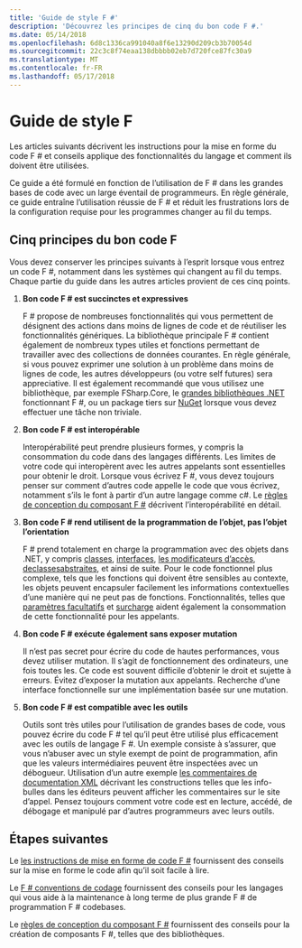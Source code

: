 ```yaml
---
title: 'Guide de style F #'
description: 'Découvrez les principes de cinq du bon code F #.'
ms.date: 05/14/2018
ms.openlocfilehash: 6d8c1336ca991040a8f6e13290d209cb3b70054d
ms.sourcegitcommit: 22c3c8f74eaa138dbbbb02eb7d720fce87fc30a9
ms.translationtype: MT
ms.contentlocale: fr-FR
ms.lasthandoff: 05/17/2018
---
```

# <a name="f-style-guide"></a>Guide de style F #

Les articles suivants décrivent les instructions pour la mise en forme du code F # et conseils applique des fonctionnalités du langage et comment ils doivent être utilisées.

Ce guide a été formulé en fonction de l’utilisation de F # dans les grandes bases de code avec un large éventail de programmeurs. En règle générale, ce guide entraîne l’utilisation réussie de F # et réduit les frustrations lors de la configuration requise pour les programmes changer au fil du temps.

## <a name="five-principles-of-good-f-code"></a>Cinq principes du bon code F #

Vous devez conserver les principes suivants à l’esprit lorsque vous entrez un code F #, notamment dans les systèmes qui changent au fil du temps. Chaque partie du guide dans les autres articles provient de ces cinq points.

1. **Bon code F # est succinctes et expressives**

    F # propose de nombreuses fonctionnalités qui vous permettent de désignent des actions dans moins de lignes de code et de réutiliser les fonctionnalités génériques. La bibliothèque principale F # contient également de nombreux types utiles et fonctions permettant de travailler avec des collections de données courantes. En règle générale, si vous pouvez exprimer une solution à un problème dans moins de lignes de code, les autres développeurs (ou votre self futures) sera appreciative. Il est également recommandé que vous utilisez une bibliothèque, par exemple FSharp.Core, le [grandes bibliothèques .NET](https://docs.microsoft.com/dotnet/api/) fonctionnant F #, ou un package tiers sur [NuGet](https://www.nuget.org/) lorsque vous devez effectuer une tâche non triviale.

2. **Bon code F # est interopérable**

    Interopérabilité peut prendre plusieurs formes, y compris la consommation du code dans des langages différents. Les limites de votre code qui interopèrent avec les autres appelants sont essentielles pour obtenir le droit. Lorsque vous écrivez F #, vous devez toujours penser sur comment d’autres code appelle le code que vous écrivez, notamment s’ils le font à partir d’un autre langage comme c#. Le [règles de conception du composant F #](component-design-guidelines.md) décrivent l’interopérabilité en détail.

3. **Bon code F # rend utilisent de la programmation de l’objet, pas l’objet l’orientation**

    F # prend totalement en charge la programmation avec des objets dans .NET, y compris [classes](../language-reference/classes.md), [interfaces](../language-reference/interfaces.md), [les modificateurs d’accès](../language-reference/access-control.md), [declassesabstraites](../language-reference/abstract-classes.md), et ainsi de suite. Pour le code fonctionnel plus complexe, tels que les fonctions qui doivent être sensibles au contexte, les objets peuvent encapsuler facilement les informations contextuelles d’une manière qui ne peut pas de fonctions. Fonctionnalités, telles que [paramètres facultatifs](../language-reference/members/methods.md#optional-arguments) et [surcharge](../language-reference/members/methods.md#overloaded-methods) aident également la consommation de cette fonctionnalité pour les appelants.

4. **Bon code F # exécute également sans exposer mutation**

    Il n’est pas secret pour écrire du code de hautes performances, vous devez utiliser mutation. Il s’agit de fonctionnement des ordinateurs, une fois toutes les. Ce code est souvent difficile d’obtenir le droit et sujette à erreurs. Évitez d’exposer la mutation aux appelants. Recherche d’une interface fonctionnelle sur une implémentation basée sur une mutation.

5. **Bon code F # est compatible avec les outils**

    Outils sont très utiles pour l’utilisation de grandes bases de code, vous pouvez écrire du code F # tel qu’il peut être utilisé plus efficacement avec les outils de langage F #. Un exemple consiste à s’assurer, que vous n’abuser avec un style exempt de point de programmation, afin que les valeurs intermédiaires peuvent être inspectées avec un débogueur. Utilisation d’un autre exemple [les commentaires de documentation XML](../language-reference/xml-documentation.md) décrivant les constructions telles que les info-bulles dans les éditeurs peuvent afficher les commentaires sur le site d’appel. Pensez toujours comment votre code est en lecture, accédé, de débogage et manipulé par d’autres programmeurs avec leurs outils.

## <a name="next-steps"></a>Étapes suivantes

Le [les instructions de mise en forme de code F #](formatting.md) fournissent des conseils sur la mise en forme le code afin qu’il soit facile à lire.

Le [F # conventions de codage](conventions.md) fournissent des conseils pour les langages qui vous aide à la maintenance à long terme de plus grande F # de programmation F # codebases.

Le [règles de conception du composant F #](component-design-guidelines.md) fournissent des conseils pour la création de composants F #, telles que des bibliothèques.
